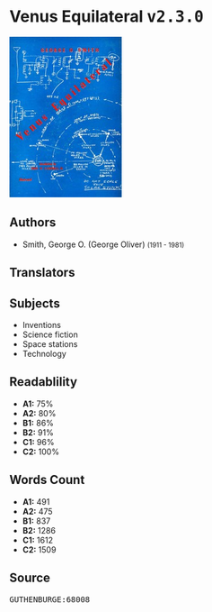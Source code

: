 # Venus Equilateral <kbd>v2.3.0</kbd>

![](./cover.medium.jpg "")

## Authors


 - Smith, George O. (George Oliver) <small>(1911 - 1981)</small>

## Translators



## Subjects


 - Inventions
 - Science fiction
 - Space stations
 - Technology

## Readablility


 - **A1:** 75%
 - **A2:** 80%
 - **B1:** 86%
 - **B2:** 91%
 - **C1:** 96%
 - **C2:** 100%

## Words Count


 - **A1:** 491
 - **A2:** 475
 - **B1:** 837
 - **B2:** 1286
 - **C1:** 1612
 - **C2:** 1509

## Source


<kbd>GUTHENBURGE:68008</kbd>
